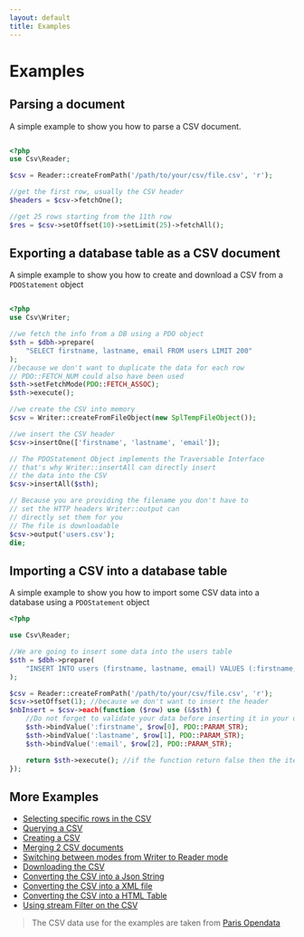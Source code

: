 ```yaml
---
layout: default
title: Examples
---
```


# Examples

## Parsing a document

A simple example to show you how to parse a CSV document.

~~~php

<?php
use Csv\Reader;

$csv = Reader::createFromPath('/path/to/your/csv/file.csv', 'r');

//get the first row, usually the CSV header
$headers = $csv->fetchOne();

//get 25 rows starting from the 11th row
$res = $csv->setOffset(10)->setLimit(25)->fetchAll();
~~~

## Exporting a database table as a CSV document

A simple example to show you how to create and download a CSV from a `PDOStatement` object

~~~php

<?php
use Csv\Writer;

//we fetch the info from a DB using a PDO object
$sth = $dbh->prepare(
	"SELECT firstname, lastname, email FROM users LIMIT 200"
);
//because we don't want to duplicate the data for each row
// PDO::FETCH_NUM could also have been used
$sth->setFetchMode(PDO::FETCH_ASSOC);
$sth->execute();

//we create the CSV into memory
$csv = Writer::createFromFileObject(new SplTempFileObject());

//we insert the CSV header
$csv->insertOne(['firstname', 'lastname', 'email']);

// The PDOStatement Object implements the Traversable Interface
// that's why Writer::insertAll can directly insert
// the data into the CSV
$csv->insertAll($sth);

// Because you are providing the filename you don't have to
// set the HTTP headers Writer::output can
// directly set them for you
// The file is downloadable
$csv->output('users.csv');
die;
~~~

## Importing a CSV into a database table

A simple example to show you how to import some CSV data into a database using a `PDOStatement` object

~~~php
<?php

use Csv\Reader;

//We are going to insert some data into the users table
$sth = $dbh->prepare(
	"INSERT INTO users (firstname, lastname, email) VALUES (:firstname, :lastname, :email)"
);

$csv = Reader::createFromPath('/path/to/your/csv/file.csv', 'r');
$csv->setOffset(1); //because we don't want to insert the header
$nbInsert = $csv->each(function ($row) use (&$sth) {
	//Do not forget to validate your data before inserting it in your database
	$sth->bindValue(':firstname', $row[0], PDO::PARAM_STR);
	$sth->bindValue(':lastname', $row[1], PDO::PARAM_STR);
	$sth->bindValue(':email', $row[2], PDO::PARAM_STR);

	return $sth->execute(); //if the function return false then the iteration will stop
});
~~~

## More Examples

* [Selecting specific rows in the CSV](https://github.com/thephpleague/csv/tree/7.2.0/examples/extract.php)
* [Querying a CSV](https://github.com/thephpleague/csv/tree/7.2.0/examples/filtering.php)
* [Creating a CSV](https://github.com/thephpleague/csv/tree/7.2.0/examples/writing.php)
* [Merging 2 CSV documents](https://github.com/thephpleague/csv/tree/7.2.0/examples/merge.php)
* [Switching between modes from Writer to Reader mode](https://github.com/thephpleague/csv/tree/7.2.0/examples/switchmode.php)
* [Downloading the CSV](https://github.com/thephpleague/csv/tree/7.2.0/examples/download.php)
* [Converting the CSV into a Json String](https://github.com/thephpleague/csv/tree/7.2.0/examples/json.php)
* [Converting the CSV into a XML file](https://github.com/thephpleague/csv/tree/7.2.0/examples/xml.php)
* [Converting the CSV into a HTML Table](https://github.com/thephpleague/csv/tree/7.2.0/examples/table.php)
* [Using stream Filter on the CSV](https://github.com/thephpleague/csv/tree/7.2.0/examples/stream.php)

> The CSV data use for the examples are taken from [Paris Opendata](http://opendata.paris.fr/opendata/jsp/site/Portal.jsp?document_id=60&portlet_id=121)